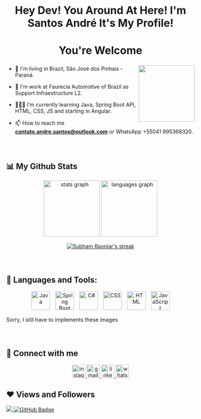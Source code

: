   <h1 align="center">Hey Dev! You Around At Here! I'm Santos André It's My Profile! </h1>
  <h1 align="center">You're Welcome</h1>
  
  ###
  
  <img align="right" height="150"  src="https://www.fabiosilvalima.net/wp-content/uploads/2017/04/fabiosilvalima-notfound.gif"  />
  
  ###
  
  - 📍 I'm living in Brazil, São José dos Pinhais - Paraná.
  
  - 💼 I'm work at Faurecia Automotive of Brazil as Support Infraestructure L2.
  
  - 👨🏻‍💻 I’m currently learning Java, Spring Boot API, HTML, CSS, JS and starting in Angular.
  
  - 📫 How to reach me **contato.andre.santos@outlook.com** or WhatsApp +55041 995368320.
  
  ###
  
  <br clear="both">
  
  ##  📊 My Github Stats
  
  <div align="center">
    <img src="https://github-readme-stats.vercel.app/api?hide_title=false&hide_rank=false&show_icons=true&include_all_commits=false&count_private=true&disable_animations=false&theme=algolia&locale=en&hide_border=false&username=andrefeh" height="150" alt="stats graph"  />
    <img src="https://github-readme-stats.vercel.app/api/top-langs?locale=en&hide_title=false&layout=compact&card_width=320&langs_count=10&theme=algolia&hide_border=false&username=andrefeh" height="150" alt="languages graph"  />
  </div>
  
  <p align="center">
      <a href="https://github.com/andrefeh/github-readme-streak-stats">
          <img title="🔥 Get streak stats for your profile at git.io/streak-stats" alt="Subham Raoniar's streak" src="https://github-readme-streak-stats.herokuapp.com/?user=andrefeh&theme=black-ice&hide_border=false&stroke=0000&background=060A0CD0"/>
      </a>
  </p>
  
  ###
  
  <br clear="both">
  
  ##  🚀 Languages and Tools:

<div align="center">
    <img src="https://www.softzone.es/app/uploads-softzone.es/2016/02/Logo-de-Java-portada.jpg" alt="Java" height="50" style="margin-right:10px;">
  <img src="https://th.bing.com/th/id/OIP.iG4Qt0D9g9yLNxWZmUN8NgHaD4?rs=1&pid=ImgDetMain" alt="Spring Boot" height="50" style="margin-right:10px;">
  <img src="https://i.pinimg.com/236x/6c/52/12/6c52120e231ec7a7404c0b68eb09652a.jpg" alt="C#" height="50" style="margin-right:10px;">
  <img src="https://res.cloudinary.com/andresbaravalle/image/upload/h_300,w_300/v1542975067/preview-css3logo_wixj3y.png" alt="CSS" height="50" style="margin-right:10px;">
  <img src="https://th.bing.com/th/id/OIP.MQOaU6tX8AtO_zP7e8-i6AHaHa?rs=1&pid=ImgDetMain" alt="HTML" height="50" style="margin-right:10px;">
  <img src="https://www.cuatromedios.com/media/SyNV7M2ySn/logo/java-white.png" alt="JavaScript" height="50">
</div>

<p> Sorry, I still have to implements these images </p>

###
  
  <br clear="both">
  
  
  ## 📲 Connect with me 
  
  <div align="center">
    <a href="https://www.instagram.com/andrefehsan/" target="_blank">
      <img src="https://img.shields.io/static/v1?message=Instagram&logo=instagram&label=&color=E4405F&logoColor=white&labelColor=&style=for-the-badge" height="35" alt="instagram logo"  />
    <a href="mailto:contato.andre.santos@outlook.com">
      <img src="https://img.shields.io/static/v1?message=Gmail&logo=gmail&label=&color=D14836&logoColor=white&labelColor=&style=for-the-badge" height="35" alt="gmail logo"  />
    <a href="https://www.linkedin.com/in/andr%C3%A9-felipe-santos-007367157/" target="_blank">
      <img src="https://img.shields.io/static/v1?message=LinkedIn&logo=linkedin&label=&color=0077B5&logoColor=white&labelColor=&style=for-the-badge" height="35" alt="linkedin logo"  />
    </a>
    <a href="https://api.whatsapp.com/send?phone=5541995368320&text=Ol%C3%A1%2C%20Vi%20o%20seu%20GitHub..." target="_blank">
      <img src="https://img.shields.io/static/v1?message=Whatsapp&logo=whatsapp&label=&color=25D366&logoColor=white&labelColor=&style=for-the-badge" height="35" alt="whatsapp logo"  />
    </a>
  </div>
  
  ###
  
  ## ❤ Views and Followers
  <a href="https://github.com/AndreFeh/github-profile-views-counter" >
      <img src="https://komarev.com/ghpvc/?username=andrefeh" >
  </a>
  <a  href="https://github.com/andrefeh?tab=followers"><img src="https://img.shields.io/github/followers/andrefeh?label=Followers&style=social" alt="GitHub Badge"></a>
